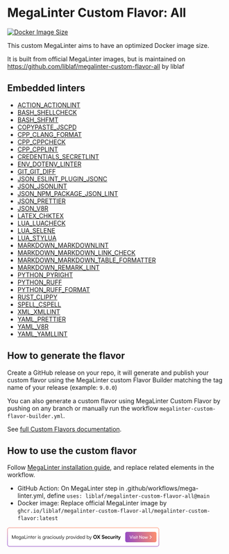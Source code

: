 # MegaLinter Custom Flavor: All

[![Docker Image Size](https://img.shields.io/docker/image-size/liblaf/megalinter-custom-flavor-all-megalinter-custom-flavor)](https://hub.docker.com/repository/docker/liblaf/megalinter-custom-flavor-all-megalinter-custom-flavor/general)

This custom MegaLinter aims to have an optimized Docker image size.

It is built from official MegaLinter images, but is maintained on https://github.com/liblaf/megalinter-custom-flavor-all by liblaf

## Embedded linters

- [ACTION_ACTIONLINT](https://megalinter.io/latest/descriptors/action_actionlint/)
- [BASH_SHELLCHECK](https://megalinter.io/latest/descriptors/bash_shellcheck/)
- [BASH_SHFMT](https://megalinter.io/latest/descriptors/bash_shfmt/)
- [COPYPASTE_JSCPD](https://megalinter.io/latest/descriptors/copypaste_jscpd/)
- [CPP_CLANG_FORMAT](https://megalinter.io/latest/descriptors/cpp_clang_format/)
- [CPP_CPPCHECK](https://megalinter.io/latest/descriptors/cpp_cppcheck/)
- [CPP_CPPLINT](https://megalinter.io/latest/descriptors/cpp_cpplint/)
- [CREDENTIALS_SECRETLINT](https://megalinter.io/latest/descriptors/credentials_secretlint/)
- [ENV_DOTENV_LINTER](https://megalinter.io/latest/descriptors/env_dotenv_linter/)
- [GIT_GIT_DIFF](https://megalinter.io/latest/descriptors/git_git_diff/)
- [JSON_ESLINT_PLUGIN_JSONC](https://megalinter.io/latest/descriptors/json_eslint_plugin_jsonc/)
- [JSON_JSONLINT](https://megalinter.io/latest/descriptors/json_jsonlint/)
- [JSON_NPM_PACKAGE_JSON_LINT](https://megalinter.io/latest/descriptors/json_npm_package_json_lint/)
- [JSON_PRETTIER](https://megalinter.io/latest/descriptors/json_prettier/)
- [JSON_V8R](https://megalinter.io/latest/descriptors/json_v8r/)
- [LATEX_CHKTEX](https://megalinter.io/latest/descriptors/latex_chktex/)
- [LUA_LUACHECK](https://megalinter.io/latest/descriptors/lua_luacheck/)
- [LUA_SELENE](https://megalinter.io/latest/descriptors/lua_selene/)
- [LUA_STYLUA](https://megalinter.io/latest/descriptors/lua_stylua/)
- [MARKDOWN_MARKDOWNLINT](https://megalinter.io/latest/descriptors/markdown_markdownlint/)
- [MARKDOWN_MARKDOWN_LINK_CHECK](https://megalinter.io/latest/descriptors/markdown_markdown_link_check/)
- [MARKDOWN_MARKDOWN_TABLE_FORMATTER](https://megalinter.io/latest/descriptors/markdown_markdown_table_formatter/)
- [MARKDOWN_REMARK_LINT](https://megalinter.io/latest/descriptors/markdown_remark_lint/)
- [PYTHON_PYRIGHT](https://megalinter.io/latest/descriptors/python_pyright/)
- [PYTHON_RUFF](https://megalinter.io/latest/descriptors/python_ruff/)
- [PYTHON_RUFF_FORMAT](https://megalinter.io/latest/descriptors/python_ruff_format/)
- [RUST_CLIPPY](https://megalinter.io/latest/descriptors/rust_clippy/)
- [SPELL_CSPELL](https://megalinter.io/latest/descriptors/spell_cspell/)
- [XML_XMLLINT](https://megalinter.io/latest/descriptors/xml_xmllint/)
- [YAML_PRETTIER](https://megalinter.io/latest/descriptors/yaml_prettier/)
- [YAML_V8R](https://megalinter.io/latest/descriptors/yaml_v8r/)
- [YAML_YAMLLINT](https://megalinter.io/latest/descriptors/yaml_yamllint/)

## How to generate the flavor

Create a GitHub release on your repo, it will generate and publish your custom flavor using the MegaLinter custom Flavor Builder matching the tag name of your release (example: `9.0.0`)

You can also generate a custom flavor using MegaLinter Custom Flavor by pushing on any branch or manually run the workflow `megalinter-custom-flavor-builder.yml`.

See [full Custom Flavors documentation](https://megalinter.io/beta/custom-flavors/).

## How to use the custom flavor

Follow [MegaLinter installation guide](https://megalinter.io/latest/install-assisted/), and replace related elements in the workflow.

- GitHub Action: On MegaLinter step in .github/workflows/mega-linter.yml, define `uses: liblaf/megalinter-custom-flavor-all@main`
- Docker image: Replace official MegaLinter image by `ghcr.io/liblaf/megalinter-custom-flavor-all/megalinter-custom-flavor:latest`

[![MegaLinter is graciously provided by OX Security](https://raw.githubusercontent.com/oxsecurity/megalinter/main/docs/assets/images/ox-banner.png)](https://www.ox.security/?ref=megalinter)
